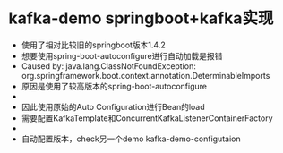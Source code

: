 # kafka-demo springboot+kafka实现

 * 使用了相对比较旧的springboot版本1.4.2
 * 想要使用spring-boot-autoconfigure进行自动加载是报错
 * Caused by: java.lang.ClassNotFoundException: org.springframework.boot.context.annotation.DeterminableImports
 * 原因是使用了较高版本的spring-boot-autoconfigure
 * 
 * 因此使用原始的Auto Configuration进行Bean的load
 * 需要配置KafkaTemplate和ConcurrentKafkaListenerContainerFactory
 * 
 * 自动配置版本，check另一个demo kafka-demo-configutaion
